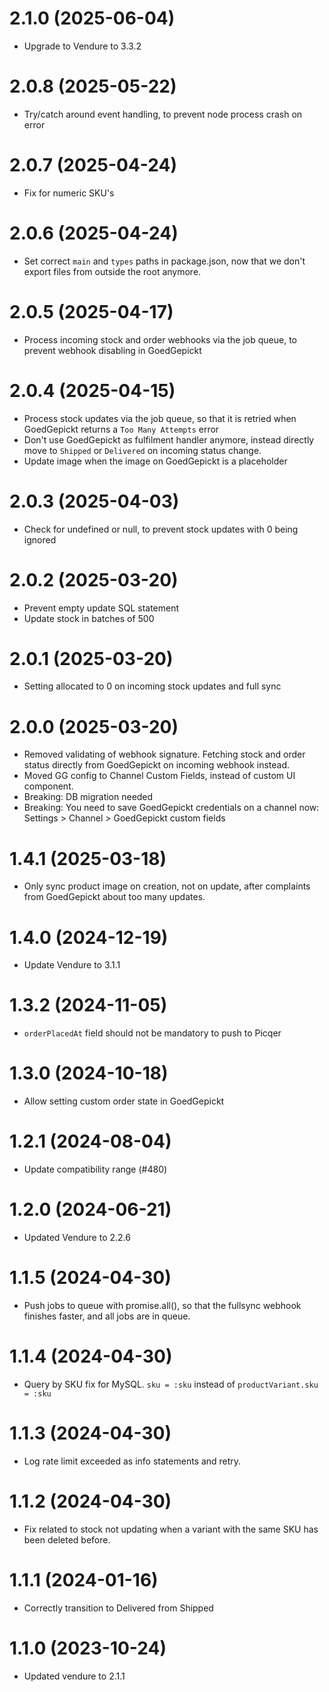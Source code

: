 # 2.1.0 (2025-06-04)

- Upgrade to Vendure to 3.3.2
# 2.0.8 (2025-05-22)

- Try/catch around event handling, to prevent node process crash on error

# 2.0.7 (2025-04-24)

- Fix for numeric SKU's

# 2.0.6 (2025-04-24)

- Set correct `main` and `types` paths in package.json, now that we don't export files from outside the root anymore.

# 2.0.5 (2025-04-17)

- Process incoming stock and order webhooks via the job queue, to prevent webhook disabling in GoedGepickt

# 2.0.4 (2025-04-15)

- Process stock updates via the job queue, so that it is retried when GoedGepickt returns a `Too Many Attempts` error
- Don't use GoedGepickt as fulfilment handler anymore, instead directly move to `Shipped` or `Delivered` on incoming status change.
- Update image when the image on GoedGepickt is a placeholder

# 2.0.3 (2025-04-03)

- Check for undefined or null, to prevent stock updates with 0 being ignored

# 2.0.2 (2025-03-20)

- Prevent empty update SQL statement
- Update stock in batches of 500

# 2.0.1 (2025-03-20)

- Setting allocated to 0 on incoming stock updates and full sync

# 2.0.0 (2025-03-20)

- Removed validating of webhook signature. Fetching stock and order status directly from GoedGepickt on incoming webhook instead.
- Moved GG config to Channel Custom Fields, instead of custom UI component.
- Breaking: DB migration needed
- Breaking: You need to save GoedGepickt credentials on a channel now: Settings > Channel > GoedGepickt custom fields

# 1.4.1 (2025-03-18)

- Only sync product image on creation, not on update, after complaints from GoedGepickt about too many updates.

# 1.4.0 (2024-12-19)

- Update Vendure to 3.1.1

# 1.3.2 (2024-11-05)

- `orderPlacedAt` field should not be mandatory to push to Picqer

# 1.3.0 (2024-10-18)

- Allow setting custom order state in GoedGepickt

# 1.2.1 (2024-08-04)

- Update compatibility range (#480)

# 1.2.0 (2024-06-21)

- Updated Vendure to 2.2.6

# 1.1.5 (2024-04-30)

- Push jobs to queue with promise.all(), so that the fullsync webhook finishes faster, and all jobs are in queue.

# 1.1.4 (2024-04-30)

- Query by SKU fix for MySQL. `sku = :sku` instead of `productVariant.sku = :sku`

# 1.1.3 (2024-04-30)

- Log rate limit exceeded as info statements and retry.

# 1.1.2 (2024-04-30)

- Fix related to stock not updating when a variant with the same SKU has been deleted before.

# 1.1.1 (2024-01-16)

- Correctly transition to Delivered from Shipped

# 1.1.0 (2023-10-24)

- Updated vendure to 2.1.1

